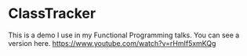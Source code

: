 # ClassTracker
This is a demo I use in my Functional Programming talks. You can see a version here. https://www.youtube.com/watch?v=rHmIf5xmKQg 

